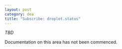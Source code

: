 ```yaml
---
layout: post
category: dea
title: "Subscribe: droplet.status"
---
```


*TBD*

Documentation on this area has not been commenced.
